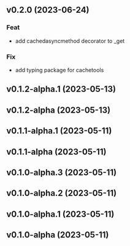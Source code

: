 ## v0.2.0 (2023-06-24)

### Feat

- add cachedasyncmethod decorator to _get

### Fix

- add typing package for cachetools

## v0.1.2-alpha.1 (2023-05-13)

## v0.1.2-alpha (2023-05-13)

## v0.1.1-alpha.1 (2023-05-11)

## v0.1.1-alpha (2023-05-11)

## v0.1.0-alpha.3 (2023-05-11)

## v0.1.0-alpha.2 (2023-05-11)

## v0.1.0-alpha.1 (2023-05-11)

## v0.1.0-alpha (2023-05-11)

